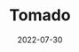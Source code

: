 ---
title: Tomado
description: Simple Pomodoro Timer that lives in your MacOS Menu Bar.
emoji: 🍅
date: 2022-07-30
year: 2022
links:
    Research: https://www.are.na/daniel-galis/tomado-project
    GitHub: https://github.com/mstcgalis/Tomado
    PDF (SK): /projects/attachments/tomado.pdf
tags:
    - tools
    - self-governance
---